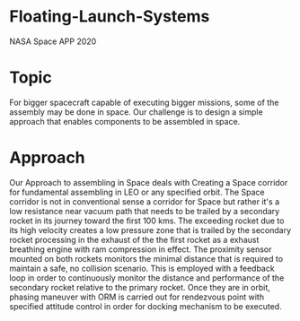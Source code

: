 # Floating-Launch-Systems
NASA Space APP 2020

# Topic
For bigger spacecraft capable of executing bigger missions, some of the assembly may be done in space. Our challenge is to design a simple approach that enables components to be assembled in space.

# Approach
Our Approach to assembling in Space deals with Creating a Space corridor for fundamental assembling in LEO or any specified orbit.
The Space corridor is not in conventional sense a corridor for Space but rather it's a low resistance near vacuum path that needs to be trailed by a secondary rocket in its journey toward the first 100 kms.
The exceeding rocket due to its high velocity creates a low pressure zone that is trailed by the secondary rocket processing in the exhaust of the the first rocket as a exhaust breathing engine with ram compression in effect.
The proximity sensor mounted on both rockets monitors the minimal distance that is required to maintain a safe, no collision scenario. 
This is employed with a feedback loop in order to continuously monitor the distance and performance of the secondary rocket relative to the primary rocket.
Once they are in orbit, phasing maneuver with ORM is carried out for rendezvous point with specified attitude control in order for docking mechanism to be executed.
